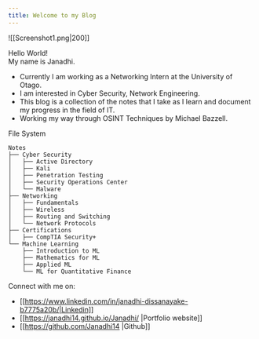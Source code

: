 ```yaml
---
title: Welcome to my Blog
---
```

![[Screenshot1.png|200]]

Hello World!  
My name is Janadhi.
- Currently I am working as a Networking Intern at the University of Otago.
- I am interested in Cyber Security, Network Engineering.
- This blog is a collection of the notes that I take as I learn and document my progress in the field of IT. 
- Working my way through OSINT Techniques by Michael Bazzell.

File System 
```
Notes
├── Cyber Security
│   ├── Active Directory
│   ├── Kali
│   ├── Penetration Testing
│   ├── Security Operations Center
│   └── Malware
├── Networking
│   ├── Fundamentals
│   ├── Wireless
│   ├── Routing and Switching
│   └── Network Protocols
├── Certifications
│   ├── CompTIA Security+
└── Machine Learning
    ├── Introduction to ML
    ├── Mathematics for ML
    ├── Applied ML
    └── ML for Quantitative Finance
```

Connect with me on:
- [[https://www.linkedin.com/in/janadhi-dissanayake-b7775a20b/|Linkedin]]
- [[https://janadhi14.github.io/Janadhi/ |Portfolio website]]
- [[https://github.com/Janadhi14 |Github]]
